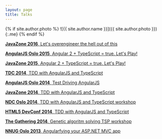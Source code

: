 ```yaml
---
layout: page
title: Talks
---
```


{% if site.author.photo %}
  ![{{ site.author.name }}]({{ site.author.photo }}){:.me}
{% endif %}

[**JavaZone 2016**, Let's overengineer the hell out of this](https://2016.javazone.no/program/lets-overengineer-the-hell-out-of-this)

[**AngularJS Oslo 2015**, Angular 2 + TypeScript = true. Let's Play!](https://vimeo.com/139748385)

[**JavaZone 2015**, Angular 2 + TypeScript = true. Let's Play!](http://2015.javazone.no/details.html?talk=acebf1e3eee01e898dce83500151c00ddf734eafe9fc17721f550477890791dd)

[**TDC 2014**, TDD with AngularJS and TypeScript](https://vimeo.com/113368071)

[**AngularJS Oslo 2014**, Test Driving AngularJS](https://vimeo.com/109831868)

[**JavaZone 2014**, TDD with AngularJS and TypeScript](http://2014.javazone.no/presentation.html?id=e72daf93)

[**NDC Oslo 2014**, TDD with AngularJS and TypeScript workshop](http://ndcoslo.com/)

[**HTML5 DevConf 2014**, TDD with AngularJS and TypeScript](https://www.youtube.com/watch?v=1_7OUwvHsPI)

[**The Gathering 2014**, Genetic algoritm solving TSP workshop](http://www.gathering.org/tg14/live/#!/schedule)

[**NNUG Oslo 2013**, Angularfying your ASP.NET MVC app](http://www.meetup.com/NNUGOslo/events/146021102/)
